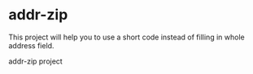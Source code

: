 # addr-zip
This project will help you to use a short code instead of filling in whole address field.

addr-zip project
